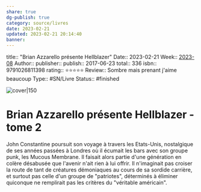 ```yaml
---
share: true 
dg-publish: true
category: source/livres
date: 2023-02-21
updated: 2023-02-21 20:14:40
banner: 
---
```

title:: "Brian Azzarello présente Hellblazer"
Date:: 2023-02-21
Week:: [2023-08](../../week/2023-08.md)
Author:: [](.md)
publisher:: 
publish:: 2017-06-23
total:: 336
isbn::  9791026811398
rating:: ⭐⭐⭐⭐⭐
Review:: Sombre mais prenant j'aime beaucoup
Type:: #SN/Livre 
Status:: #finished 

![cover|150]()

# Brian Azzarello présente Hellblazer - tome 2

John Constantine poursuit son voyage à travers les Etats-Unis, nostalgique de ses années passées à Londres où il écumait les bars avec son groupe punk, les Mucous Membrane. Il faisait alors partie d'une génération en colère désabusée que l'avenir n'ait rien à lui offrir. Il n'imaginait pas croiser la route de tant de créatures démoniaques au cours de sa sordide carrière, et surtout pas celle d'un groupe de "patriotes", déterminés à éliminer quiconque ne remplirait pas les critères du "véritable américain".